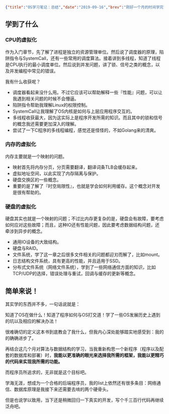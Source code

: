 ```json lw-blog-meta
{"title":"OS学习笔记：总结","date":"2019-09-16","brev":"刚好一个月的时间学完这本书。这本至少有六七百页全英文的大部头，啃完之后，受益良多。","tags":["OS","杂谈"]}
```



## 学到了什么

### CPU的虚拟化

作为入门章节，先了解了进程是独立的资源管理单位。然后说了调度器的原理，陷阱指令与SystemCall，还有一些常用的调度算法。接着讲到多线程，知道了线程是CPU执行的最小调度单位。然后说到并发问题，讲了锁、信号之类的概念，以及并发编程中常见的错误。

我有什么收获呢？

- 调度器看起来没什么用。不过它应该可以帮助解释一些『性能』问题，可以让我遇到相关问题的时候不会懵逼。
- 陷阱指令帮助我理解Linux的权限控制。
- SystemCall让我理解了OS内核是如何与上层应用程序交互的。
- 多线程收获最大，因为这实际上是程序开发所需的知识。而且其中的锁和信号的概念我还需要更加深入的理解。
- 尝试了一下C程序的多线程编程，感觉还是怪怪的，不如Golang来的清爽。

### 内存的虚拟化

内存主要就是一个映射的问题。

- 映射首先将内存分页，分页需要翻译，翻译词条TLB会缓存起来。
- 虚拟地址空间，以此实现了内存隔离与保护。
- 硬盘交换区的一些概念。
- 重要的是了解了『时空局限性』，也就是学会如何利用缓存。这个概念对开发是很有帮助的。

### 硬盘的虚拟化

硬盘其实也就是一个映射的问题；不过比内存更复杂的是，硬盘会有故障，要考虑如何应对这些故障；而且，这种IO还有性能问题，因此要考虑数据结构问题，还牵涉到异步的概念。

- 通用IO设备的大致结构。
- 硬盘与RAID。
- 文件系统，学了这一章之后很多文件相关的问题都迎刃而解了，比如mount。
- 日志结构文件系统，具有更高的性能，并且适用于SSD。
- 分布式文件系统（网络文件系统），学到了一些网络通信方面的知识，比如TCP/UDP的选择，错误处理与重试，回调与缓存的更新等概念。

## 简单来说！

其实学的东西并不多，一句话说就是：

知道了OS在做什么！知道了程序如何与OS打交道！学了一些OS发展历史上遇到的坑以及相应的解决办法！

很难确切的定义这本书到底教会了我什么，但我内心深处能够踏实地感受到：我的的确确进步了。

再结合这几个月对算法与数据结构的学习，当我重新构思一个新程序（程序以及配套的数据库和部署）时，**我能以更准确的眼光来选择我所需的框架，我能以更精巧的代码来实现我所需的功能。**

而程序员所追求的，无非就是这个目标吧。

学海无涯，想成为一个合格的后端程序员，我的list上依然还有很多条目：网络通信、数据库原理是我接下来还需要去啃的两个硬骨头。

但是也说学以致用，当下还是稍微回归一下真实的开发，写个千三百行代码再继续泛舟吧。
